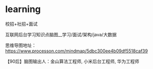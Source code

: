 # learning

校招+社招+面试

互联网后台学习知识点脑图__学习/面试/架构/java/大数据

思维导图地址： https://www.processon.com/mindmap/5dbc300ee4b09df5518caf39


【90后】脑图输出人：金山算法工程师, 小米后台工程师, 华为工程师
